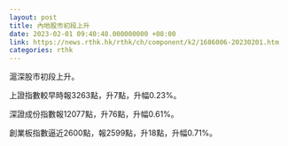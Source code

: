 ```yaml
---
layout: post
title: 內地股市初段上升
date: 2023-02-01 09:40:48.000000000 +08:00
link: https://news.rthk.hk/rthk/ch/component/k2/1686006-20230201.htm
categories: rthk
---
```


滬深股市初段上升。

上證指數較早時報3263點，升7點，升幅0.23%。

深證成份指數報12077點，升76點，升幅0.61%。

創業板指數逼近2600點，報2599點，升18點，升幅0.71%。

